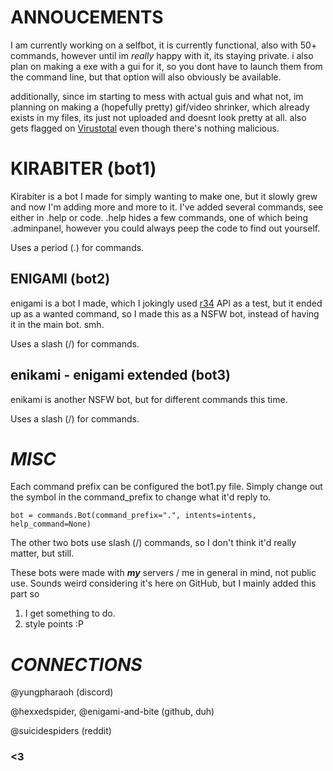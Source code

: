 # ANNOUCEMENTS

I am currently working on a selfbot, it is currently functional, also with 50+ commands, however until im *really* happy with it, its staying private. i also plan on making a exe with a gui for it, so you dont have to launch them from the command line, but that option will also obviously be available.

additionally, since im starting to mess with actual guis and what not, im planning on making a (hopefully pretty) gif/video shrinker, which already exists in my files, its just not uploaded and doesnt look pretty at all. also gets flagged on [Virustotal](https://www.virustotal.com/gui/file/02d1e5eff743408df5c0f54a474412be8b8de3f01e7363384027fc595874631e) even though there's nothing malicious.

# KIRABITER (bot1)

Kirabiter is a bot I made for simply wanting to make one, but it slowly grew and now I'm adding more and more to it. I've added several commands, see either in .help or code. .help hides a few commands, one of which being .adminpanel, however you could always peep the code to find out yourself.

Uses a period (.) for commands.

## ENIGAMI (bot2)

enigami is a bot I made, which I jokingly used [r34](rule34.xxx) API as a test, but it ended up as a wanted command, so I made this as a NSFW bot, instead of having it in the main bot. smh.

Uses a slash (/) for commands.

## enikami - enigami extended (bot3)

enikami is another NSFW bot, but for different commands this time.

Uses a slash (/) for commands.

# _MISC_

Each command prefix can be configured the bot1.py file.
Simply change out the symbol in the command_prefix to change what it'd reply to.


```bot = commands.Bot(command_prefix=".", intents=intents, help_command=None)```

The other two bots use slash (/) commands, so I don't think it'd really matter, but still.

These bots were made with ***my*** servers / me in general in mind, not public use. Sounds weird considering it's here on GitHub, but I mainly added this part so
1. I get something to do.
2. style points :P

# _CONNECTIONS_

@yungpharaoh (discord)

@hexxedspider, @enigami-and-bite (github, duh)

@suicidespiders (reddit)

### <3

